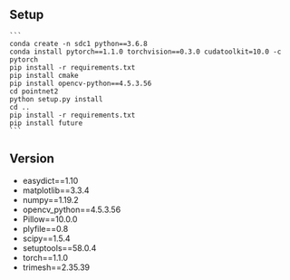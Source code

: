 ## Setup
    ```
    conda create -n sdc1 python==3.6.8
    conda install pytorch==1.1.0 torchvision==0.3.0 cudatoolkit=10.0 -c pytorch
    pip install -r requirements.txt
    pip install cmake
    pip install opencv-python==4.5.3.56
    cd pointnet2
    python setup.py install
    cd ..
    pip install -r requirements.txt
    pip install future
    ```
## Version
- easydict==1.10
- matplotlib==3.3.4
- numpy==1.19.2
- opencv_python==4.5.3.56
- Pillow==10.0.0
- plyfile==0.8
- scipy==1.5.4
- setuptools==58.0.4
- torch==1.1.0
- trimesh==2.35.39
